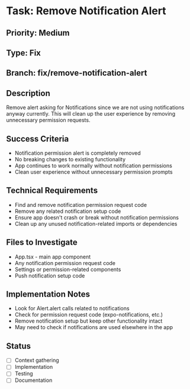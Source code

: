 # Task: Remove Notification Alert

## Priority: Medium

## Type: Fix

## Branch: fix/remove-notification-alert

## Description

Remove alert asking for Notifications since we are not using notifications anyway currently. This will clean up the user experience by removing unnecessary permission requests.

## Success Criteria

- Notification permission alert is completely removed
- No breaking changes to existing functionality
- App continues to work normally without notification permissions
- Clean user experience without unnecessary permission prompts

## Technical Requirements

- Find and remove notification permission request code
- Remove any related notification setup code
- Ensure app doesn't crash or break without notification permissions
- Clean up any unused notification-related imports or dependencies

## Files to Investigate

- App.tsx - main app component
- Any notification permission request code
- Settings or permission-related components
- Push notification setup code

## Implementation Notes

- Look for Alert.alert calls related to notifications
- Check for permission request code (expo-notifications, etc.)
- Remove notification setup but keep other functionality intact
- May need to check if notifications are used elsewhere in the app

## Status

- [ ] Context gathering
- [ ] Implementation
- [ ] Testing
- [ ] Documentation

